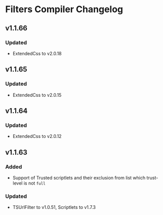 # Filters Compiler Changelog

## v1.1.66

### Updated

* ExtendedCss to v2.0.18

## v1.1.65

### Updated

* ExtendedCss to v2.0.15

## v1.1.64

### Updated

* ExtendedCss to v2.0.12


## v1.1.63

### Added

* Support of Trusted scriptlets and their exclusion from list which trust-level is not `full`

### Updated

* TSUrlFilter to v1.0.51, Scriptlets to v1.7.3
